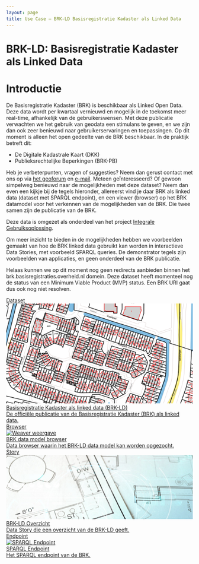 ```yaml
---
layout: page
title: Use Case ― BRK-LD Basisregistratie Kadaster als Linked Data
---
```


# BRK-LD: Basisregistratie Kadaster als Linked Data

# Introductie
De Basisregistratie Kadaster (BRK) is beschikbaar als Linked Open Data. Deze data wordt per kwartaal vernieuwd en mogelijk in de toekomst meer real-time, afhankelijk van de gebruikerswensen. Met deze publicatie verwachten we het gebruik van geodata een stimulans te geven, en we zijn dan ook zeer benieuwd naar gebruikerservaringen en toepassingen. Op dit moment is alleen het open gedeelte van de BRK beschikbaar. In de praktijk betreft dit:

- De Digitale Kadastrale Kaart (DKK)
- Publieksrechtelijke Beperkingen (BRK-PB)

Heb je verbeterpunten, vragen of suggesties? Neem dan gerust contact met ons op via <a href='https://geoforum.nl/'>het geoforum</a> en <a href='mailto:erwin.folmer@kadaster.nl'>e-mail</a>. Meteen geïnteresseerd? Of gewoon simpelweg benieuwd naar de mogelijkheden met deze dataset?
Neem dan even een kijkje bij de tegels hieronder, allereerst vind je daar BRK als linked data (dataset met SPARQL endpoint), en een viewer (browser) op het BRK datamodel voor het verkennen van de mogelijkheden van de BRK. Die twee samen zijn de publicatie van de BRK.

Deze data is omgezet als onderdeel van het project [Integrale Gebruiksoplossing](/cases/integralegebruiksoplossing).

Om meer inzicht te bieden in de mogelijkheden hebben we voorbeelden gemaakt van hoe de BRK linked data gebruikt kan worden in interactieve Data Stories, met voorbeeld SPARQL queries. De demonstrator tegels zijn voorbeelden van applicaties, en geen onderdeel van de BRK publicatie.

Helaas kunnen we op dit moment nog geen redirects aanbieden binnen het brk.basisregistraties.overheid.nl domein. Deze dataset heeft momenteel nog de status van een Minimum Viable Product (MVP) status. Een BRK URI gaat dus ook nog niet resolven.

<div class="cards-wrapper">
  <a href="https://data.labs.kadaster.nl/kadaster/brk">
    <div class="card">
      <div class="card-type">Dataset</div>
      <img class="card-image" src="/assets/images/dkk.png" alt="BRK LD">
      <div class="card-title">Basisregistratie Kadaster als linked data (BRK-LD)</div>
      <div class="card-description">De officiële publicatie van de Basisregistratie Kadaster (BRK) als linked data.</div>
    </div>
  </a>
    <a href="https://kadaster.wvr.io/brkpb-ld">
    <div class="card">
      <div class="card-type">Browser</div>
      <img class="card-image" src="/assets/images/weaver.png" alt="Weaver weergave">
      <div class="card-title">BRK data model browser</div>
      <div class="card-description">Data browser waarin het BRK-LD data model kan worden opgezocht.</div>
    </div>
  </a>
  <a href="https://data.labs.kadaster.nl/kadaster/-/stories/basisregistratie-kadaster">
    <div class="card">
      <div class="card-type">Story</div>
      <img class="card-image" src="/assets/images/BRK.jpg" alt="BRK">
      <div class="card-title">BRK-LD Overzicht</div>
      <div class="card-description">Data Story die een overzicht van de BRK-LD geeft.</div>
    </div>
  </a>
      <a href="https://data.labs.kadaster.nl/kadaster/brk/sparql/brk">
    <div class="card">
      <div class="card-type">Endpoint</div>
      <img class="card-image" src="/assets/images/yasgui-screenshot.PNG" alt="SPARQL Endpoint">
      <div class="card-title">SPARQL Endpoint</div>
      <div class="card-description">Het SPARQL endpoint van de BRK.</div>
    </div>
  </a>
</div>

